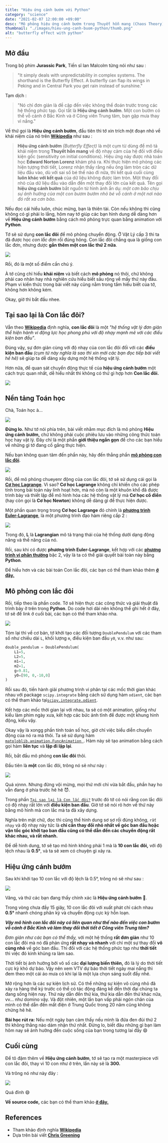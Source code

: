 ```yaml
---
title: "Hiệu ứng cánh bướm với Python"
category: "science"
date: "2021-02-07 12:00:00 +09:00"
desc: "Mô phỏng hiệu ứng cánh bướm trong Thuyết hỗn mang (Chaos Theory) với Python."
thumbnail: "./images/hieu-ung-canh-buom-python/thumb.png"
alt: "butterfly effect with python"
---
```


## Mở đầu

Trong bộ phim **Jurassic Park**, Tiến sĩ Ian Malcolm từng nói như sau :

>"It simply deals with unpredictability in complex systems. The shorthand is the Butterfly Effect. A butterfly can flap its wings in Peking and in Central Park you get rain instead of sunshine."

Tạm dịch :

>"Nó chỉ đơn giản là đề cập đến việc không thể đoán trước trong các hệ thống phức tạp. Gọi tắt là **Hiệu ứng cánh bướm**. Một con bướm có thể vỗ cánh ở Bắc Kinh và ở Công viên Trung tâm, bạn gặp mưa thay vì nắng."

Về thứ gọi là **Hiệu ứng cánh bướm**, đầu tiên thì tớ xin trích một đoạn nhỏ về khái niệm của nó trên [**Wikipedia**](https://vi.wikipedia.org/wiki/Hi%E1%BB%87u_%E1%BB%A9ng_b%C6%B0%C6%A1m_b%C6%B0%E1%BB%9Bm) như sau :

>**Hiệu ứng cánh bướm** *(Butterfly Effect)* là một cụm từ dùng để mô tả khái niệm trong **Thuyết hỗn mang** về độ nhạy cảm của hệ đối với điều kiện gốc (sensitivity on initial conditions). Hiệu ứng này được nhà toán học **Edward Norton Lorenz** khám phá ra. Khi thực hiện mô phỏng các hiện tượng thời tiết, Lorenz nhận thấy rằng nếu ông làm tròn các dữ liệu đầu vào, dù với sai số bé thế nào đi nữa, thì kết quả cuối cùng **luôn khác với kết quả** của dữ liệu không được làm tròn. Một thay đổi nhỏ của dữ liệu đầu vào dẫn đến một thay đổi lớn của kết quả. Tên gọi **hiệu ứng cánh bướm** bắt nguồn từ hình ảnh ẩn dụ: *một cơn bão chịu sự ảnh hưởng của một con bươm bướm nhỏ bé vỗ cánh ở một nơi nào đó rất xa cơn bão.*

Nếu đọc cái hiểu luôn, chúc mừng, bạn là thiên tài. Còn nếu không thì cũng không có gì phải lo lắng, hôm nay tớ giúp các bạn hình dung dễ dàng hơn về **Hiệu ứng cánh bướm** bằng cách mô phỏng trực quan bằng animation với **Python**.

Tớ sẽ sử dụng **con lắc đôi** để mô phỏng chuyển động. Ở Vật Lý cấp 3 thì ta đã được học *con lắc đơn* rồi đúng hông. Con lắc đôi chẳng qua là giống con lắc đơn, nhưng được **gắn thêm một con lắc thứ 2 nữa**.

![](https://raw.githubusercontent.com/meokisama/blog/develop/src/posts/images/hieu-ung-canh-buom-python/dp.jpg)

Rồi, đó là một số điểm cần chú ý.

À tớ cũng chỉ hiểu **khái niệm** và biết cách **mô phỏng** nó thôi, chứ không phải cao nhân hay nhà nghiên cứu hiểu biết sâu rộng về mấy thứ này đâu. Phạm vi kiến thức trong bài viết này cũng nằm trong tầm hiểu biết của tớ, không hơn không kém.

Okay, giờ thì bắt đầu nhee.

## Tại sao lại là Con lắc đôi?

Vẫn theo [**Wikipedia**](https://en.wikipedia.org/wiki/Double_pendulum) định nghĩa, **con lắc đôi** là một *"hệ thống vật lý đơn giản thể hiện hành vi động lực học phong phú với độ nhạy mạnh mẽ với các điều kiện ban đầu"*.

Đúng vậy, sự đơn giản cùng với độ nhạy của con lắc đôi đối với các **điều kiện ban đầu** *(cụm từ này nghĩa là sao thì xin mời các bạn đọc tiếp bài viết hê hê)* sẽ giúp ta dễ dàng xây dựng một hệ thống vật lý. 

Hơn nữa, để quan sát chuyển động thực tế của **hiệu ứng cánh bướm** một cách trực quan nhất, dễ hiểu nhất thì không có thứ gì hợp hơn **Con lắc đôi.**

![](https://raw.githubusercontent.com/meokisama/blog/develop/src/posts/images/hieu-ung-canh-buom-python/double-pendulum.png)

## Nền tảng Toán học

Chà, Toán học à...

![](https://raw.githubusercontent.com/meokisama/blog/develop/src/posts/images/hieu-ung-canh-buom-python/panik.jpg)

**Đừng lo.** Như tớ nói phía trên, bài viết nhằm mục đích là mô phỏng **Hiệu ứng cánh bướm,** chứ không phải cuộc phiêu lưu vào những công thức toán học hay vật lý. Đây chỉ là một phần **giới thiệu ngắn gọn** để cho các bạn hiểu về những gì tớ đang cố gắng thực hiện.

Nếu bạn không quan tâm đến phần này, hãy đến thẳng phần [**mô phỏng con lắc đôi**](#mô-phỏng-con-lắc-đôi).

![](https://raw.githubusercontent.com/meokisama/blog/develop/src/posts/images/hieu-ung-canh-buom-python/kalm.jpg)

Rồi, để mô phỏng chueyenr động của con lắc đôi, tớ sẽ sử dụng cái gọi là [**Cơ học Lagrange**](https://vi.wikipedia.org/wiki/C%C6%A1_h%E1%BB%8Dc_Lagrange). Vì sao? **Cơ học Lagrange** không chỉ khiến cho các phép tính trong bài toán này linh hoạt hơn, mà nó còn là một khuôn khổ đã được trình bày và thiết lập để mô hình hóa các hệ thống vật lý mà **Cơ học cổ điển** (hay còn gọi là **Cơ học Newton**) không dễ dàng gì để thực hiện được.

Một phần quan trọng trong **Cơ học Lagrange** đó chính là [**phương trình Euler-Lagrange**](https://en.wikipedia.org/wiki/Euler%E2%80%93Lagrange_equation), là một phương trình đạo hàm riêng cấp 2 :

![](https://raw.githubusercontent.com/meokisama/blog/develop/src/posts/images/hieu-ung-canh-buom-python/el.png)

Trong đó, **L** là **Lagrangian** mô tả trạng thái của hệ thống dưới dạng động năng và thế năng của nó.

Rồi, sau khi có được **phương trình Euler-Lagrange**, kết hợp với các [**phương trình vi phân thường**](https://en.wikipedia.org/wiki/Ordinary_differential_equation) bậc 2, vậy là ta có thể giải quyết bài toàn này bằng **Python**.

Để hiểu hơn và các bài toán Con lắc đôi, các bạn có thể tham khảo thêm [**ở đây.**](https://scienceworld.wolfram.com/physics/DoublePendulum.html)

## Mô phỏng con lắc đôi

Rồi, tiếp theo là phần code. Tớ sẽ hiện thực các công thức và giải thuật đã trình bày ở trên trong **Python**. Do code hơi dài nên không thể ghi hết ở đây, tớ sẽ để link ở cuối bài, các bạn có thể tham khảo nha.

![](https://raw.githubusercontent.com/meokisama/blog/develop/src/posts/images/hieu-ung-canh-buom-python/double-pendulum.png)

Tóm lại thì về cơ bản, tớ khởi tạo các đối tượng `DoublePendulum` với các tham số như chiều dài `L`, khối lượng `m`, điều kiện ban đầu `y0`, v.v. như sau:

```python
double_pendulum = DoublePendulum(
    L1=5,
    L2=5,
    m1=1,
    m2=1,
    g=9.81,
    y0=[90, 0,-10,0]
)
```

Rồi sau đó, tiến hành giải phương trình vi phân tại các mốc thời gian khác nhau với package `scipy.integrate` bằng cách sử dụng hàm `odient`, các bạn có thể tham khảo tại[`scipy.integrate.odient`](https://docs.scipy.org/doc/scipy/reference/generated/scipy.integrate.odeint.html).

Kết hợp các mốc thời gian lại với nhau, ta sẽ có một animation, giống như kiểu làm phim ngày xưa, kết hợp các bức ảnh tĩnh để được một khung hình động, kiểu vậy.

Okay vậy là xongg phần tính toán số học, giờ chỉ việc biểu diễn chuyển động của nó ra mà thôi. Ta sẽ sử dụng hàm [`matploblib.animation.FuncAnimation `](https://matplotlib.org/3.3.2/api/_as_gen/matplotlib.animation.FuncAnimation.html). Hàm này sẽ tạo animation bằng cách gọi hàm **liên tục** và **lặp đi lặp lại**.

Rồi, bắt đầu mô phỏng **con lắc đôi** thôi.

Đầu tiên là **một** con lắc đôi, trông nó sẽ như này :

![](https://raw.githubusercontent.com/meokisama/blog/develop/src/posts/images/hieu-ung-canh-buom-python/1.gif)

Quá xịnnn. Nhưng đừng vội mừng, mọi thứ mới chỉ vừa bắt đầu, phần hay ho vẫn đang ở phía trước hê hê 😈.

Trong phần [`Tại sao lại là Con lắc đôi?`](#tại-sao-lại-là-con-lắc-đôi) trước đó tớ có nói rằng con lắc đôi có độ nhạy rất lớn với **điều kiện ban đầu**. Giờ tớ sẽ nói rõ hơn về thứ này bằng mô hình mà con lắc mà ta đã xây dựng.

Nghĩa trên mặt chữ, đọc thì cũng thể hình dung sơ sơ rồi đúng không, `rất nhạy` và độ nhạy này tức là **chỉ cần thay đổi nhỏ nhất về góc ban đầu hoặc vận tốc góc khởi tạo ban đầu cũng có thể dẫn đến các chuyển động rất khác nhau, và rất nhanh.**

Để dễ hình dung, tớ sẽ tạo mô hình không phải 1 mà là **10 con lắc đôi,** với độ lệch nhau là **0.5°**, và ta sẽ xem có chuyện gì xảy ra.

## Hiệu ứng cánh bướm

Sau khi khởi tạo 10 con lắc với độ lệch là 0.5°, trông nó sẽ như sau :

![](https://raw.githubusercontent.com/meokisama/blog/develop/src/posts/images/hieu-ung-canh-buom-python/10.gif)

Vâng, và thứ các bạn đang thấy chính xác là **Hiệu ứng cánh bướm** 🦋.

Trong vòng chưa đầy 15 giây, 10 con lắc đôi với xuất phát chỉ cách nhau **0.5°** nhanh chóng phân kỳ và chuyển động cực kỳ hỗn loạn.

***Vậy mô hình con lắc đôi này có liên quan như thế nào đến việc con bướm vỗ cánh ở Bắc Kinh và làm thay đổi thời tiết ở Công viên Trung tâm?***

*Đơn giản như các bạn có thể thấy,* với một hệ thống **rất đơn giản** như 10 con lắc đôi mà nó đã phản ứng **rất nhạy và nhanh** với chỉ một sự thay đổi **vô cùng nhỏ** về góc ban đầu. Thì đối với các hệ thống phức tạp như **thời tiết** thì việc đó kinh khủng ra làm sao.

Thời tiết bị ảnh hưởng bởi vô số các **đại lượng biến thiên,** đó là lý do thời tiết cực kỳ khó dự báo. Vậy nên xem VTV dự báo thời tiết ngày mai nắng thì đem theo một cái áo mưa có khi lại là một lựa chọn sáng suốt đấy nhé.

Mở rộng hơn là các sự kiện lịch sử. Có thể những sự kiện vô cùng nhỏ đã xảy ra hàng thế kỷ trước có thể có tác động đáng kể đến thời đại chúng ta đang sống hiện nay. Thứ này dẫn đến thứ kia, thứ kia dẫn đến thứ khác nữa, vv... như domino vậy. Và đột nhiên, một lần bạn vấp phải ngón chân của mình có thể dẫn đến mất điện ở Trung Quốc trong 20 năm cũng không chừng hê hê.

**Bài học rút ra:** Nếu một ngày bạn cảm thấy nếu mình là đứa đen đủi thứ 2 thì không thằng nào dám nhận thứ nhất. Đừng lo, biết đâu những gì bạn làm hôm nay sẽ ảnh hưởng đến cuộc sống của bạn trong tương lai đấy 😄

## Cuối cùng

Để tô đậm thêm về **Hiệu ứng cánh bướm**, tớ sẽ tạo ra một masterpiece với con lắc đôi, thay vì 10 con như ở trên, lần này sẽ là **300.** 

Và trông nó như này đây :

![](https://raw.githubusercontent.com/meokisama/blog/develop/src/posts/images/hieu-ung-canh-buom-python/300.gif)

Quá đỉnh 😄

**Về source code,** các bạn có thể tham khảo [**ở đây.**](https://github.com/meokisama/butterflyeffect)

## References

- Tham khảo định nghĩa [**Wikipedia**](https://vi.wikipedia.org/wiki/Hi%E1%BB%87u_%E1%BB%A9ng_b%C6%B0%C6%A1m_b%C6%B0%E1%BB%9Bm)
- Dựa trên bài viết [**Chris Greening**](https://dev.to/chrisgreening/visualizing-the-butterfly-effect-with-python-39m3)